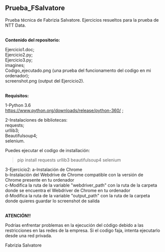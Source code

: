 ## __Prueba_FSalvatore__ ##  
          
Prueba técnica de Fabrizia Salvatore. Ejercicios resueltos para la prueba de NTT Data.

\
__Contenido del repositorio:__    
             
Ejercicio1.doc;  
Ejercicio2.py;  
Ejercicio3.py;  
imagines;  
Codigo_ejecutado.png (una prueba del funcionamento del codigo en mi ordenador);  
screenshot.png (output del Ejercicio2).   

\
__Requisitos:__  
            
1-Python 3.6  
https://www.python.org/downloads/release/python-360/ ;  
   
2-Instalaciones de bibliotecas:  
requests;  
urllib3;  
Beautifulsoup4;   
selenium.  
  	          
Puedes ejecutar el codigo de installación:   
       		
>pip install requests urllib3 beautifulsoup4 selenium  
        
3-Ejercicio2: 
a-Instalación de Chrome  
b-Instalación del Webdrive de Chrome compatible con la versión de Chrome presente en tu ordenador   
c-Modifica la ruta de la variable "webdriver_path" con la ruta de la carpeta donde se encuentra el Webdriver de Chrome en tu ordenador  
d-Modifica la ruta de la variable "output_path" con la ruta de la carpeta donde quieres guardar lo screenshot de salida  

\
__ATENCIÓN!!__  
          
Podrías enfrentar problemas en la ejecución del código debido a las restricciones en las redes de la empresa. Si el codigo faja, 
intenta ejecutarlo desde una red privada.   
          
Fabrizia Salvatore
